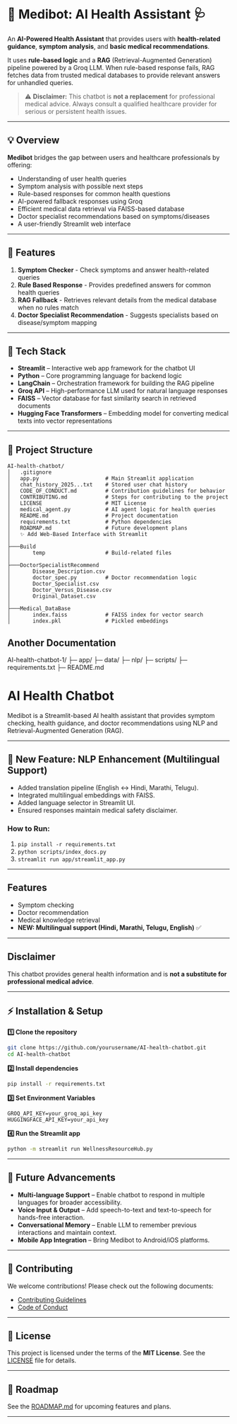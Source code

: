 # 🤖 Medibot: AI Health Assistant 🩺

An **AI-Powered Health Assistant** that provides users with **health-related guidance**, **symptom analysis**, and **basic medical recommendations**.

It uses **rule-based logic** and a **RAG** (Retrieval-Augmented Generation) pipeline powered by a Groq LLM. When rule-based response fails, RAG fetches data from trusted medical databases to provide relevant answers for unhandled queries.

> ⚠️ **Disclaimer:** This chatbot is **not a replacement** for professional medical advice. Always consult a qualified healthcare provider for serious or persistent health issues.

---

## 💡 Overview

**Medibot** bridges the gap between users and healthcare professionals by offering:

* Understanding of user health queries
* Symptom analysis with possible next steps
* Rule-based responses for common health questions
* AI-powered fallback responses using Groq
* Efficient medical data retrieval via FAISS-based database
* Doctor specialist recommendations based on symptoms/diseases
* A user-friendly Streamlit web interface

---

## 🚀 Features

1. **Symptom Checker** - Check symptoms and answer health-related queries
2. **Rule Based Response** - Provides predefined answers for common health queries
3. **RAG Fallback** - Retrieves relevant details from the medical database when no rules match
4. **Doctor Specialist Recommendation** - Suggests specialists based on disease/symptom mapping

---

## 🧰 Tech Stack

* **Streamlit** – Interactive web app framework for the chatbot UI
* **Python** – Core programming language for backend logic
* **LangChain** – Orchestration framework for building the RAG pipeline
* **Groq API** – High-performance LLM used for natural language responses
* **FAISS** – Vector database for fast similarity search in retrieved documents
* **Hugging Face Transformers** – Embedding model for converting medical texts into vector representations

---

## 📂 Project Structure

```plaintext
AI-health-chatbot/
│   .gitignore
│   app.py                     # Main Streamlit application
│   chat_history_2025...txt    # Stored user chat history
│   CODE_OF_CONDUCT.md         # Contribution guidelines for behavior
│   CONTRIBUTING.md            # Steps for contributing to the project
│   LICENSE                    # MIT License
│   medical_agent.py           # AI agent logic for health queries
│   README.md                  # Project documentation
│   requirements.txt           # Python dependencies
│   ROADMAP.md                 # Future development plans
│   ✨ Add Web-Based Interface with Streamlit
│
├───Build
│       temp                   # Build-related files
│
├───DoctorSpecialistRecommend
│       Disease_Description.csv
│       doctor_spec.py         # Doctor recommendation logic
│       Doctor_Specialist.csv
│       Doctor_Versus_Disease.csv
│       Original_Dataset.csv
│
├───Medical_DataBase
│       index.faiss            # FAISS index for vector search
│       index.pkl              # Pickled embeddings
```


##  Another Documentation 
AI-health-chatbot-1/
├─ app/
├─ data/
├─ nlp/
├─ scripts/
├─ requirements.txt
├─ README.md   

# AI Health Chatbot

Medibot is a Streamlit-based AI health assistant that provides symptom checking, health guidance, and doctor recommendations using NLP and Retrieval-Augmented Generation (RAG).

---

## 🚀 New Feature: NLP Enhancement (Multilingual Support)

- Added translation pipeline (English ↔ Hindi, Marathi, Telugu).
- Integrated multilingual embeddings with FAISS.
- Added language selector in Streamlit UI.
- Ensured responses maintain medical safety disclaimer.

### How to Run:
1. `pip install -r requirements.txt`
2. `python scripts/index_docs.py`
3. `streamlit run app/streamlit_app.py`

---

## Features
- Symptom checking
- Doctor recommendation
- Medical knowledge retrieval
- **NEW: Multilingual support (Hindi, Marathi, Telugu, English)** ✅

---

## Disclaimer
This chatbot provides general health information and is **not a substitute for professional medical advice**.

---

## ⚡ Installation & Setup

**1️⃣ Clone the repository**

```bash
git clone https://github.com/yourusername/AI-health-chatbot.git
cd AI-health-chatbot
```

**2️⃣ Install dependencies**

```bash
pip install -r requirements.txt
```

**3️⃣ Set Environment Variables**

```env
GROQ_API_KEY=your_groq_api_key
HUGGINGFACE_API_KEY=your_api_key
```

**4️⃣ Run the Streamlit app**

```bash
python -m streamlit run WellnessResourceHub.py
```

---

## 🚀 Future Advancements

* **Multi-language Support** – Enable chatbot to respond in multiple languages for broader accessibility.
* **Voice Input & Output** – Add speech-to-text and text-to-speech for hands-free interaction.
* **Conversational Memory** – Enable LLM to remember previous interactions and maintain context.
* **Mobile App Integration** – Bring Medibot to Android/iOS platforms.

---

## 🤝 Contributing

We welcome contributions! Please check out the following documents:

* [Contributing Guidelines](./CONTRIBUTING.md)
* [Code of Conduct](./CODE_OF_CONDUCT.md)

---

## 📜 License

This project is licensed under the terms of the **MIT License**. See the [LICENSE](./LICENSE) file for details.

---

## 📌 Roadmap

See the [ROADMAP.md](./ROADMAP.md) for upcoming features and plans.

---
